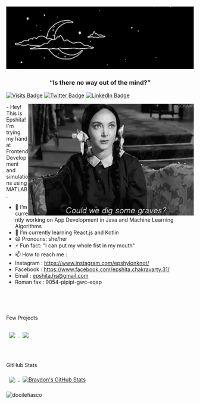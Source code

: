 ![Epshita's GitHub Banner](./black.jpg)

<h3 align="center">“Is there no way out of the mind?”</h3>

[![Visits Badge](https://badges.pufler.dev/visits/docilefiasco/docilefiasco)](https://github.com/docilefiasco/)
[![Twitter Badge](https://img.shields.io/badge/Twitter-Profile-informational?style=flat&logo=twitter&logoColor=white&color=1CA2F1)](https://twitter.com/docilefiasco)
[![LinkedIn Badge](https://img.shields.io/badge/LinkedIn-Profile-informational?style=flat&logo=linkedin&logoColor=white&color=0D76A8)](https://www.linkedin.com/in/epshita-chakravarty/)

<img align="right" height="300px" src="./morticia.gif"/>
- Hey! This is Epshita! I'm trying my hand at Frontend Development and simulations using MATLAB.

- 🔭 I’m currently working on App Development in Java and Machine Learning Algorithms 
- 🌱 I’m currently learning React.js and Kotlin
- 😄 Pronouns: she/her
- ⚡ Fun fact: "I can put my whole fist in my mouth"
- 📫 How to reach me :
- Instagram : https://www.instagram.com/epshylonknot/
- Facebook : https://www.facebook.com/epshita.chakravarty.31/
- Email : epshita.hs@gmail.com
- Roman fax : 9054-pipipi-gwc-eqap


<br>
<br>
<br>

Few Projects
<br>

<a href="https://github.com/docilefiasco/portfolio">
  <img align="center" style="margin:1rem 0.5rem" src="https://github-readme-stats.vercel.app/api/pin/?username=docilefiasco&repo=portfolio&title_color=ffffff&text_color=c9cacc&icon_color=4AB197&bg_color=1A2B34" />
</a>


<a href="https://github.com/docilefiasco/image-processing">
  <img align="center" style="margin:0.5rem" src="https://github-readme-stats.vercel.app/api/pin/?username=docilefiasco&repo=image-processing&title_color=ffffff&text_color=c9cacc&icon_color=4AB197&bg_color=1A2B34" />
</a>



<br>
<br>
<br>

GitHub Stats 


<a href="https://github.com/docilefiasco">
  <img align="center" style="margin:0.5rem" src="https://github-readme-stats.vercel.app/api/top-langs/?username=docilefiasco&hide=html,css&title_color=ffffff&text_color=c9cacc&icon_color=4AB197&bg_color=1A2B34" />
</a>

<a href="https://github.com/docilefiasco">
  <img align="center" style="margin:0.5rem" src="https://github-readme-stats.vercel.app/api?username=docilefiasco&show_icons=true&line_height=27&count_private=true&title_color=ffffff&text_color=c9cacc&icon_color=4AB097&bg_color=1A2B34" alt="Braydon's GitHub Stats" />
</a>

<p><img align="center" src="https://github-readme-streak-stats.herokuapp.com/?user=docilefiasco&" alt="docilefiasco" /></p>
